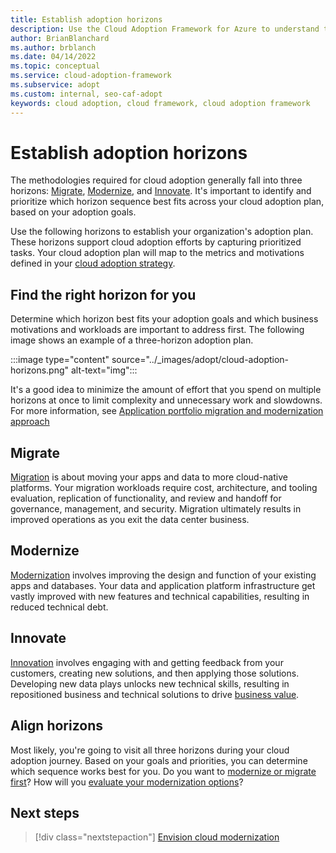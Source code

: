 ```yaml
---
title: Establish adoption horizons
description: Use the Cloud Adoption Framework for Azure to understand the adoption horizons necessary to identify and prioritize, based on your adoption goals.
author: BrianBlanchard
ms.author: brblanch
ms.date: 04/14/2022
ms.topic: conceptual
ms.service: cloud-adoption-framework
ms.subservice: adopt
ms.custom: internal, seo-caf-adopt
keywords: cloud adoption, cloud framework, cloud adoption framework
---
```

<!--This article was called out as a dependency needed for the "envision" content of the modernize methodology documentation. Alternative proposed filename was "establishing-cloud-horizons", but naming index.md for now since it's serving as the overview for "adopt", at least for the time being.*-->
# Establish adoption horizons

The methodologies required for cloud adoption generally fall into three horizons: [Migrate](../migrate/index.md), [Modernize](../modernize/index.md), and [Innovate](../innovate/index.md). It's important to identify and prioritize which horizon sequence best fits across your cloud adoption plan, based on your adoption goals.

Use the following horizons to establish your organization's adoption plan. These horizons support cloud adoption efforts by capturing prioritized tasks. Your cloud adoption plan will map to the metrics and motivations defined in your [cloud adoption strategy](/azure/cloud-adoption-framework/strategy/cloud-adoption-strategy-evaluator).

## Find the right horizon for you

Determine which horizon best fits your adoption goals and which business motivations and workloads are important to address first. The following image shows an example of a three-horizon adoption plan.

:::image type="content" source="../_images/adopt/cloud-adoption-horizons.png" alt-text="img":::

It's a good idea to minimize the amount of effort that you spend on multiple horizons at once to limit complexity and unnecessary work and slowdowns. For more information, see [Application portfolio migration and modernization approach](migrate-modernize-approaches.md#application-portfolio-migration-and-modernization-approach)

## Migrate

[Migration](../migrate/index.md) is about moving your apps and data to more cloud-native platforms. Your migration workloads require cost, architecture, and tooling evaluation, replication of functionality, and review and handoff for governance, management, and security. Migration ultimately results in improved operations as you exit the data center business.

## Modernize

[Modernization](../modernize/index.md) involves improving the design and function of your existing apps and databases. Your data and application platform infrastructure get vastly improved with new features and technical capabilities, resulting in reduced technical debt.

## Innovate

[Innovation](../innovate/index.md) involves engaging with and getting feedback from your customers, creating new solutions, and then applying those solutions. Developing new data plays unlocks new technical skills, resulting in repositioned business and technical solutions to drive [business value](../innovate/business-value.md#what-is-business-value).

## Align horizons

Most likely, you're going to visit all three horizons during your cloud adoption journey. Based on your goals and priorities, you can determine which sequence works best for you. Do you want to [modernize or migrate first](migrate-modernize-approaches.md)? How will you [evaluate your modernization options](../modernize/evaluate-modernization-options.md)?
<!--need another sentence-->
## Next steps

> [!div class="nextstepaction"]
> [Envision cloud modernization](../modernize/envision-cloud-modernization.md)
